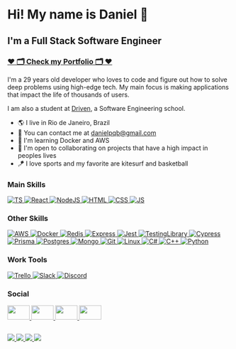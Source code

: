 Hi! My name is Daniel 👋
========================

I'm a Full Stack Software Engineer
----------------------------------

### <a href="https://danielpqb-profile.vercel.app/portfolio" target="_blank">♥️ 🗂️ Check my Portfolio 🗂️ ♥️</a>

I'm a 29 years old developer who loves to code and figure out how to solve deep problems using high-edge tech.
My main focus is making applications that impact the life of thousands of users.

I am also a student at [Driven](https://www.driven.com.br/), a Software Engineering school.

* 🌎 I live in Rio de Janeiro, Brazil
* 📧 You can contact me at [danielpqb@gmail.com](mailto:danielpqb@gmail.com)
* 🧠 I'm learning Docker and AWS
* 🤝 I'm open to collaborating on projects that have a high impact in peoples lives
* 🪁 I love sports and my favorite are kitesurf and basketball

### Main Skills

<div>
  <a href="#">
    <img src="https://img.shields.io/badge/typescript-%23007ACC.svg?style=for-the-badge&logo=typescript&logoColor=white" alt="TS" />
  </a>
  <a href="#">
    <img src="https://img.shields.io/badge/react-%2320232a.svg?style=for-the-badge&logo=react&logoColor=%2361DAFB" alt="React" />
  </a>
  <a href="#">
    <img src="https://img.shields.io/badge/node.js-6DA55F?style=for-the-badge&logo=node.js&logoColor=white" alt="NodeJS" />
  </a>
  <a href="#">
    <img src="https://img.shields.io/badge/html5-%23E34F26.svg?style=for-the-badge&logo=html5&logoColor=white" alt="HTML" />
  </a>
  <a href="#">
    <img src="https://img.shields.io/badge/css3-%231572B6.svg?style=for-the-badge&logo=css3&logoColor=white" alt="CSS" />
  </a>
  <a href="#">
    <img src="https://img.shields.io/badge/javascript-%23323330.svg?style=for-the-badge&logo=javascript&logoColor=%23F7DF1E" alt="JS" />
  </a> 
</div>

### Other Skills

<div>
  <a href="#">
    <img src="https://img.shields.io/badge/AWS-%23FF9900.svg?style=for-the-badge&logo=amazon-aws&logoColor=white" alt="AWS" />
  </a>
  <a href="#">
    <img src="https://img.shields.io/badge/docker-%230db7ed.svg?style=for-the-badge&logo=docker&logoColor=white" alt="Docker" />
  </a>
  <a href="#">
    <img src="https://img.shields.io/badge/redis-%23DD0031.svg?style=for-the-badge&logo=redis&logoColor=white" alt="Redis" />
  </a>
  <a href="#">
    <img src="https://img.shields.io/badge/express.js-%23404d59.svg?style=for-the-badge&logo=express&logoColor=%2361DAFB" alt="Express" />
  </a>
  <a href="#">
    <img src="https://img.shields.io/badge/-jest-%23C21325?style=for-the-badge&logo=jest&logoColor=white" alt="Jest" />
  </a>
  <a href="#">
    <img src="https://img.shields.io/badge/-TestingLibrary-%23E33332?style=for-the-badge&logo=testing-library&logoColor=white" alt="TestingLibrary" />
  </a>
  <a href="#">
    <img src="https://img.shields.io/badge/-cypress-%23E5E5E5?style=for-the-badge&logo=cypress&logoColor=058a5e" alt="Cypress" />  
  </a>
  <a href="#">
    <img src="https://img.shields.io/badge/Prisma-3982CE?style=for-the-badge&logo=Prisma&logoColor=white" alt="Prisma" />
  </a>
  <a href="#">
    <img src="https://img.shields.io/badge/postgres-%23316192.svg?style=for-the-badge&logo=postgresql&logoColor=white" alt="Postgres" />
  </a>
  <a href="#">
    <img src="https://img.shields.io/badge/MongoDB-%234ea94b.svg?style=for-the-badge&logo=mongodb&logoColor=white" alt="Mongo" />
  </a>
  <a href="#">
    <img src="https://img.shields.io/badge/git-%23F05033.svg?style=for-the-badge&logo=git&logoColor=white" alt="Git" />
  </a>
  <a href="#">
    <img src="https://img.shields.io/badge/Linux-FCC624?style=for-the-badge&logo=linux&logoColor=black" alt="Linux" />
  </a>
  <a href="#">
    <img src="https://img.shields.io/badge/c%23-%23239120.svg?style=for-the-badge&logo=c-sharp&logoColor=white" alt="C#" />
  </a>
  <a href="#">
    <img src="https://img.shields.io/badge/c++-%2300599C.svg?style=for-the-badge&logo=c%2B%2B&logoColor=white" alt="C++" />
  </a>
  <a href="#">
    <img src="https://img.shields.io/badge/python-3670A0?style=for-the-badge&logo=python&logoColor=ffdd54" alt="Python" />
  </a>
</div>

### Work Tools

<div>   
  <a href="#">
    <img src="https://img.shields.io/badge/Trello-%23026AA7.svg?style=for-the-badge&logo=Trello&logoColor=white" alt="Trello" />
  </a>
  <a href="#">
    <img src="https://img.shields.io/badge/Slack-4A154B?style=for-the-badge&logo=slack&logoColor=white" alt="Slack" />
  </a>
  <a href="#">
    <img src="https://img.shields.io/badge/Discord-%235865F2.svg?style=for-the-badge&logo=discord&logoColor=white" alt="Discord" />
  </a>
</div>

### Social

<div>
  <a href="mailto:danielpqb@gmail.com" target="_blank" rel="noreferrer">
    <img src="https://raw.githubusercontent.com/maurodesouza/profile-readme-generator/master/src/assets/icons/social/gmail/default.svg"
        width="50" height="32" />
  </a>
  <a href="https://discord.com/users/" target="_blank" rel="noreferrer">
    <img src="https://raw.githubusercontent.com/danielcranney/readme-generator/main/public/icons/socials/discord.svg"
        width="50" height="32" />
  </a>
  <a href="https://www.linkedin.com/in/daniel-pq-barros" target="_blank" rel="noreferrer">
    <img src="https://raw.githubusercontent.com/danielcranney/readme-generator/main/public/icons/socials/linkedin.svg"
        width="50" height="32" />
  </a>
  <a href="https://www.instagram.com/danielpqb/" target="_blank" rel="noreferrer">
    <img src="https://raw.githubusercontent.com/maurodesouza/profile-readme-generator/master/src/assets/icons/social/instagram/default.svg"
        width="50" height="32" />
  </a>


</div>

##

<a href="https://github.com/danielpqb?tab=followers" target="_blank" rel="noreferrer">
  <img src="https://img.shields.io/github/followers/danielpqb?logo=github&style=for-the-badge&color=3382ed&labelColor=171717" />
</a>
 
<a href="http://www.github.com/danielpqb">
  <img src="https://github-readme-stats.vercel.app/api?username=danielpqb&show_icons=true&hide=&count_private=true&title_color=3382ed&text_color=ffffff&icon_color=3382ed&bg_color=171717&hide_border=true&show_icons=true"
  />
</a>
 
<a href="http://www.github.com/danielpqb">
  <img
        src="https://github-readme-streak-stats.herokuapp.com/?user=danielpqb&stroke=ffffff&background=171717&ring=3382ed&fire=3382ed&currStreakNum=ffffff&currStreakLabel=3382ed&sideNums=ffffff&sideLabels=ffffff&dates=ffffff&hide_border=true"
  />
</a>
 
<a href="https://github.com/danielpqb">
  <img src="https://github-readme-stats.vercel.app/api/top-langs/?username=danielpqb&layout=compact&title_color=3382ed&text_color=ffffff&icon_color=3382ed&bg_color=171717&hide_border=true&locale=en&custom_title=Top%20%Languages"
  />
</a>
